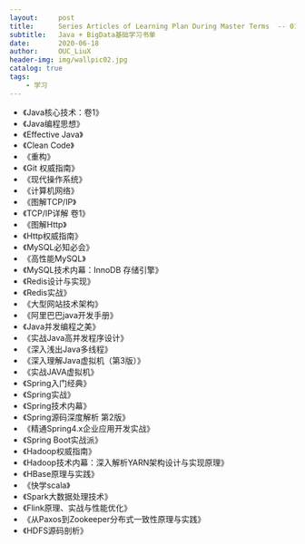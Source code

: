 ```yaml
---
layout:     post
title:      Series Articles of Learning Plan During Master Terms  -- 01
subtitle:   Java + BigData基础学习书单
date:       2020-06-18
author:     OUC_LiuX
header-img: img/wallpic02.jpg
catalog: true
tags:
    - 学习
---
```


<head>
    <script src="https://cdn.mathjax.org/mathjax/latest/MathJax.js?config=TeX-AMS-MML_HTMLorMML" type="text/javascript"></script>
    <script type="text/x-mathjax-config">
        MathJax.Hub.Config({
            tex2jax: {
            skipTags: ['script', 'noscript', 'style', 'textarea', 'pre'],
            inlineMath: [['$','$']]
            }
        });
    </script>
</head>     

* 《Java核心技术：卷1》    
* 《Java编程思想》   
* 《Effective Java》   
* 《Clean Code》   
* 《重构》   
* 《Git 权威指南》   
* 《现代操作系统》   
* 《计算机网络》   
* 《图解TCP/IP》   
* 《TCP/IP详解 卷1》   
* 《图解Http》   
* 《Http权威指南》   
* 《MySQL必知必会》   
* 《高性能MySQL》   
* 《MySQL技术内幕：InnoDB 存储引擎》   
* 《Redis设计与实现》    
* 《Redis实战》   
* 《大型网站技术架构》   
* 《阿里巴巴java开发手册》   
* 《Java并发编程之美》   
* 《实战Java高并发程序设计》   
* 《深入浅出Java多线程》   
* 《深入理解Java虚拟机（第3版）》    
* 《实战JAVA虚拟机》    
* 《Spring入门经典》   
* 《Spring实战》    
* 《Spring技术内幕》   
* 《Spring源码深度解析 第2版》   
* 《精通Spring4.x企业应用开发实战》    
* 《Spring Boot实战派》   
* 《Hadoop权威指南》   
* 《Hadoop技术内幕：深入解析YARN架构设计与实现原理》   
* 《HBase原理与实践》   
* 《快学scala》    
* 《Spark大数据处理技术》        
* 《Flink原理、实战与性能优化》    
* 《从Paxos到Zookeeper分布式一致性原理与实践》   
* 《HDFS源码剖析》

